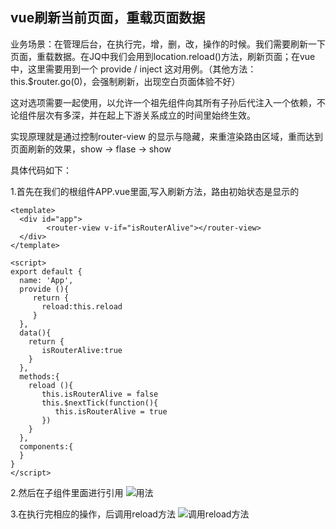 ## vue刷新当前页面，重载页面数据
业务场景：在管理后台，在执行完，增，删，改，操作的时候。我们需要刷新一下页面，重载数据。在JQ中我们会用到location.reload()方法，刷新页面；在vue中，这里需要用到一个 provide / inject 这对用例。（其他方法：this.$router.go(0)，会强制刷新，出现空白页面体验不好）

这对选项需要一起使用，以允许一个祖先组件向其所有子孙后代注入一个依赖，不论组件层次有多深，并在起上下游关系成立的时间里始终生效。

实现原理就是通过控制router-view 的显示与隐藏，来重渲染路由区域，重而达到页面刷新的效果，show -> flase -> show

具体代码如下：

1.首先在我们的根组件APP.vue里面,写入刷新方法，路由初始状态是显示的
```
<template>
  <div id="app">
        <router-view v-if="isRouterAlive"></router-view>
  </div>
</template>
 
<script>
export default {
  name: 'App',
  provide (){
     return {
       reload:this.reload
     }
  },
  data(){
    return {
       isRouterAlive:true
    }
  },
  methods:{
    reload (){
       this.isRouterAlive = false
       this.$nextTick(function(){
          this.isRouterAlive = true
       })
    }
  },
  components:{
  }
}
</script>
```
2.然后在子组件里面进行引用
![用法](https://img-blog.csdn.net/2018072716003143?watermark/2/text/aHR0cHM6Ly9ibG9nLmNzZG4ubmV0L3l1ZmVuZ2FvdGlhbg==/font/5a6L5L2T/fontsize/400/fill/I0JBQkFCMA==/dissolve/70)

3.在执行完相应的操作，后调用reload方法
![调用reload方法](https://img-blog.csdn.net/20180727160151680?watermark/2/text/aHR0cHM6Ly9ibG9nLmNzZG4ubmV0L3l1ZmVuZ2FvdGlhbg==/font/5a6L5L2T/fontsize/400/fill/I0JBQkFCMA==/dissolve/70)



